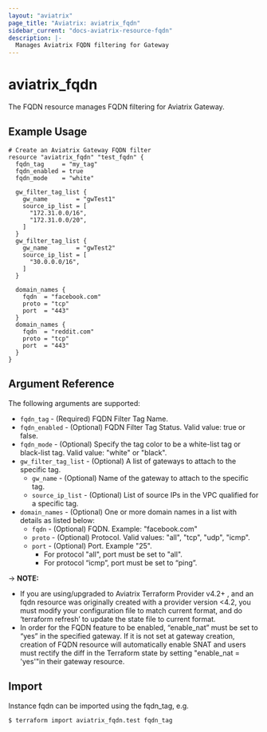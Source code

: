 ```yaml
---
layout: "aviatrix"
page_title: "Aviatrix: aviatrix_fqdn"
sidebar_current: "docs-aviatrix-resource-fqdn"
description: |-
  Manages Aviatrix FQDN filtering for Gateway
---
```


# aviatrix_fqdn

The FQDN resource manages FQDN filtering for Aviatrix Gateway.

## Example Usage

```hcl
# Create an Aviatrix Gateway FQDN filter
resource "aviatrix_fqdn" "test_fqdn" {
  fqdn_tag     = "my_tag"
  fqdn_enabled = true
  fqdn_mode    = "white"
  
  gw_filter_tag_list {
    gw_name        = "gwTest1"
    source_ip_list = [
      "172.31.0.0/16", 
      "172.31.0.0/20",
    ]
  }
  gw_filter_tag_list {
    gw_name        = "gwTest2"
    source_ip_list = [
      "30.0.0.0/16",
    ]
  }
  
  domain_names {
    fqdn  = "facebook.com"
    proto = "tcp"
    port  = "443"
  }
  domain_names {
    fqdn  = "reddit.com"
    proto = "tcp"
    port  = "443"
  }
}
```

## Argument Reference

The following arguments are supported:

* `fqdn_tag` - (Required) FQDN Filter Tag Name.
* `fqdn_enabled` - (Optional) FQDN Filter Tag Status. Valid value: true or false.
* `fqdn_mode` - (Optional) Specify the tag color to be a white-list tag or black-list tag. Valid value: "white" or "black".
* `gw_filter_tag_list` - (Optional) A list of gateways to attach to the specific tag.
  * `gw_name` - (Optional) Name of the gateway to attach to the specific tag. 
  * `source_ip_list` - (Optional) List of source IPs in the VPC qualified for a specific tag.
* `domain_names` - (Optional) One or more domain names in a list with details as listed below:
  * `fqdn` - (Optional) FQDN. Example: "facebook.com" 
  * `proto` - (Optional) Protocol. Valid values: "all", "tcp", "udp", "icmp".
  * `port` - (Optional) Port. Example "25".
    * For protocol "all", port must be set to "all".
    * For protocol “icmp”, port must be set to “ping”.

-> **NOTE:** 

* If you are using/upgraded to Aviatrix Terraform Provider v4.2+ , and an fqdn resource was originally created with a provider version <4.2, you must modify your configuration file to match current format, and do ‘terraform refresh’ to update the state file to current format. 
* In order for the FQDN feature to be enabled, “enable_nat” must be set to “yes” in the specified gateway. If it is not set at gateway creation, creation of FQDN resource will automatically enable SNAT and users must rectify the diff in the Terraform state by setting "enable_nat = 'yes'"in their gateway resource.

## Import

Instance fqdn can be imported using the fqdn_tag, e.g.

```
$ terraform import aviatrix_fqdn.test fqdn_tag
```